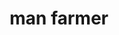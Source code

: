 ---
layout: smileys&emotion
title: man farmer
emoji: man_farmer
permalink: 👨‍🌾.html
image: assets/img/3moji/man_farmer.png
---